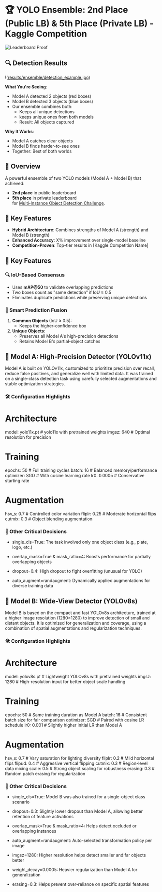 # 🏆 YOLO Ensemble: 2nd Place (Public LB) & 5th Place (Private LB) - Kaggle Competition

![Leaderboard Proof](<img width="1891" height="912" alt="Screenshot 2025-07-13 114832" src="https://github.com/user-attachments/assets/5d097557-b999-45ad-bf6c-9c23dec82a0d" />)

## 🔍 Detection Results

!([results/ensemble/detection_example.jpg](https://github.com/mohanapavan/YOLO-Ensemble-2nd-Place-Kaggle-Solution-5th-Private-LB-/blob/main/results/result2.png?raw=true))

**What You're Seeing**:
- Model A detected 2 objects (red boxes)
- Model B detected 3 objects (blue boxes)
- Our ensemble combines both:
  - Keeps all unique detections
  - keeps unique ones from both models
  - Result: All objects captured

**Why It Works**:
- Model A catches clear objects
- Model B finds harder-to-see ones
- Together: Best of both worlds

## 🚀 Overview
A powerful ensemble of two YOLO models (Model A + Model B) that achieved:
- **2nd place** in public leaderboard
- **5th place** in private leaderboard  
for [Multi-Instance Object Detection Challenge](https://www.kaggle.com/competitions/multi-instance-object-detection-challenge).

## 🔧 Key Features
- **Hybrid Architecture**: Combines strengths of Model A (strength) and Model B (strength)
- **Enhanced Accuracy**: X% improvement over single-model baseline
- **Competition-Proven**: Top-tier results in [Kaggle Competition Name]

## 🔧 Key Features

### 🔍 IoU-Based Consensus
- Uses **mAP@50** to validate overlapping predictions  
- Two boxes count as "same detection" if IoU ≥ 0.5  
- Eliminates duplicate predictions while preserving unique detections  

### 🧩 Smart Prediction Fusion
1. **Common Objects** (IoU ≥ 0.5):  
   - Keeps the higher-confidence box  
2. **Unique Objects**:  
   - Preserves all Model A's high-precision detections  
   - Retains Model B's partial-object catches
  
     
## 🧠 Model A: High-Precision Detector (YOLOv11x)
Model A is built on YOLOv11x, customized to prioritize precision over recall, reduce false positives, and generalize well with limited data. It was trained on a single-class detection task using carefully selected augmentations and stable optimization strategies.

### 🛠️ Configuration Highlights

# Architecture
model: yolo11x.pt        # yolo11x with pretrained weights
imgsz: 640               # Optimal resolution for precision

# Training
epochs: 50               # Full training cycles
batch: 16                # Balanced memory/performance
optimizer: SGD           # With cosine learning rate
lr0: 0.0005              # Conservative starting rate

# Augmentation
hsv_s: 0.7               # Controlled color variation
fliplr: 0.25             # Moderate horizontal flips
cutmix: 0.3              # Object blending augmentation

### 🚀 Other Critical Decisions

- single_cls=True: The task involved only one object class (e.g., plate, logo, etc.)

- overlap_mask=True & mask_ratio=4: Boosts performance for partially overlapping objects

- dropout=0.4: High dropout to fight overfitting (unusual for YOLO)

- auto_augment=randaugment: Dynamically applied augmentations for diverse training data

## 🧠 Model B: Wide-View Detector (YOLOv8s)
Model B is based on the compact and fast YOLOv8s architecture, trained at a higher image resolution (1280×1280) to improve detection of small and distant objects. It is optimized for generalization and coverage, using a combination of spatial augmentations and regularization techniques.

### 🛠️ Configuration Highlights

# Architecture
model: yolov8s.pt        # Lightweight YOLOv8s with pretrained weights
imgsz: 1280              # High-resolution input for better object scale handling

# Training
epochs: 50               # Same training duration as Model A
batch: 16                # Consistent batch size for fair comparison
optimizer: SGD           # Paired with cosine LR schedule
lr0: 0.001               # Slightly higher initial LR than Model A

# Augmentation
hsv_s: 0.7               # Vary saturation for lighting diversity
fliplr: 0.2              # Mild horizontal flips
flipud: 0.4              # Aggressive vertical flipping
cutmix: 0.3              # Region-level data mixing
scale: 0.5               # Strong object scaling for robustness
erasing: 0.3             # Random patch erasing for regularization


### 🚀 Other Critical Decisions

- single_cls=True: Model B was also trained for a single-object class scenario

- dropout=0.3: Slightly lower dropout than Model A, allowing better retention of feature activations

- overlap_mask=True & mask_ratio=4: Helps detect occluded or overlapping instances

- auto_augment=randaugment: Auto-selected transformation policy per image

- imgsz=1280: Higher resolution helps detect smaller and far objects better

- weight_decay=0.0005: Heavier regularization than Model A for generalization

- erasing=0.3: Helps prevent over-reliance on specific spatial features
